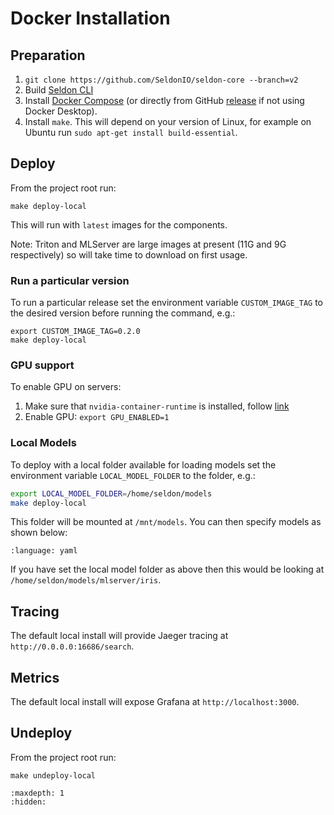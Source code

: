 # Docker Installation

## Preparation

 1. `git clone https://github.com/SeldonIO/seldon-core --branch=v2`
 2. Build [Seldon CLI](../cli.md)
 3. Install [Docker Compose](https://docs.docker.com/compose/install/) (or directly from GitHub [release](https://github.com/docker/compose#linux) if not using Docker Desktop).
 4. Install `make`. This will depend on your version of Linux, for example on Ubuntu run `sudo apt-get install build-essential`.


## Deploy

From the project root run:

```
make deploy-local
```

This will run with `latest` images for the components.

Note: Triton and MLServer are large images at present (11G and 9G respectively) so will take time to download on first usage.

### Run a particular version

To run a particular release set the environment variable `CUSTOM_IMAGE_TAG` to the desired version before running the command, e.g.:

```
export CUSTOM_IMAGE_TAG=0.2.0
make deploy-local
```

### GPU support

To enable GPU on servers:

1. Make sure that `nvidia-container-runtime` is installed, follow [link](https://docs.docker.com/config/containers/resource_constraints/#gpu)
2. Enable GPU: `export GPU_ENABLED=1`


### Local Models

To deploy with a local folder available for loading models set the environment variable `LOCAL_MODEL_FOLDER` to the folder, e.g.:

```bash
export LOCAL_MODEL_FOLDER=/home/seldon/models
make deploy-local
```

This folder will be mounted at `/mnt/models`. You can then specify models as shown below:

```{literalinclude} ../../../../../samples/models/sklearn-iris-local.yaml
:language: yaml
```

If you have set the local model folder as above then this would be looking at `/home/seldon/models/mlserver/iris`.

## Tracing

The default local install will provide Jaeger tracing at `http://0.0.0.0:16686/search`.

## Metrics

The default local install will expose Grafana at `http://localhost:3000`.

## Undeploy

From the project root run:

```
make undeploy-local
```


```{toctree}
:maxdepth: 1
:hidden:

```
